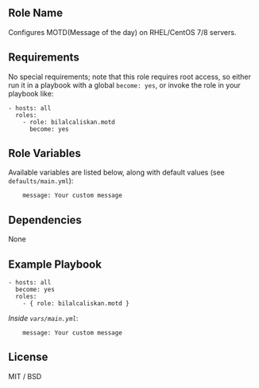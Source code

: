 ## Role Name

Configures MOTD(Message of the day) on RHEL/CentOS 7/8 servers.

## Requirements

No special requirements; note that this role requires root access, so either run it in a playbook with a global `become: yes`, or invoke the role in your playbook like:

    - hosts: all
      roles:
        - role: bilalcaliskan.motd
          become: yes

## Role Variables

Available variables are listed below, along with default values (see `defaults/main.yml`):

        message: Your custom message

## Dependencies

None

## Example Playbook

    - hosts: all
      become: yes
      roles:
        - { role: bilalcaliskan.motd }

*Inside `vars/main.yml`*:

        message: Your custom message

## License

MIT / BSD

